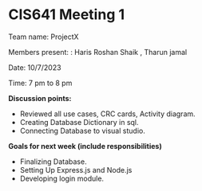 # CIS641 Meeting 1

Team name: ProjectX

Members present: : Haris Roshan Shaik , Tharun jamal

Date: 10/7/2023

Time: 7 pm to 8 pm

**Discussion points:**
* Reviewed all use cases, CRC cards, Activity diagram.
* Creating Database Dictionary in sql.
* Connecting Database to visual studio.
   
 **Goals for next week (include responsibilities)**
* Finalizing Database.
* Setting Up Express.js and Node.js
* Developing login module.

